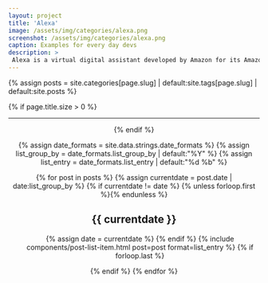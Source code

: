 ```yaml
---
layout: project
title: 'Alexa'
image: /assets/img/categories/alexa.png
screenshot: /assets/img/categories/alexa.png
caption: Examples for every day devs
description: >
 Alexa is a virtual digital assistant developed by Amazon for its Amazon Echo and Echo Dot line of computing devices. 
---
```


{% assign posts = site.categories[page.slug] | default:site.tags[page.slug] | default:site.posts %}

{% if page.title.size > 0 %}
  <header>
   
  <hr class="sr-only"/>
{% endif %}


{% assign date_formats  = site.data.strings.date_formats               %}
{% assign list_group_by = date_formats.list_group_by | default:"%Y"    %}
{% assign list_entry    = date_formats.list_entry    | default:"%d %b" %}

{% for post in posts %}
  {% assign currentdate = post.date | date:list_group_by %}
  {% if currentdate != date %}
    {% unless forloop.first %}</ul>{% endunless %}
    <h2 id="{{ list_group_by | slugify }}-{{ currentdate | slugify }}" class="hr">{{ currentdate }}</h2>
    <ul class="related-posts">
    {% assign date = currentdate %}
  {% endif %}
  {% include components/post-list-item.html post=post format=list_entry %}
  {% if forloop.last %}</ul>{% endif %}
{% endfor %}